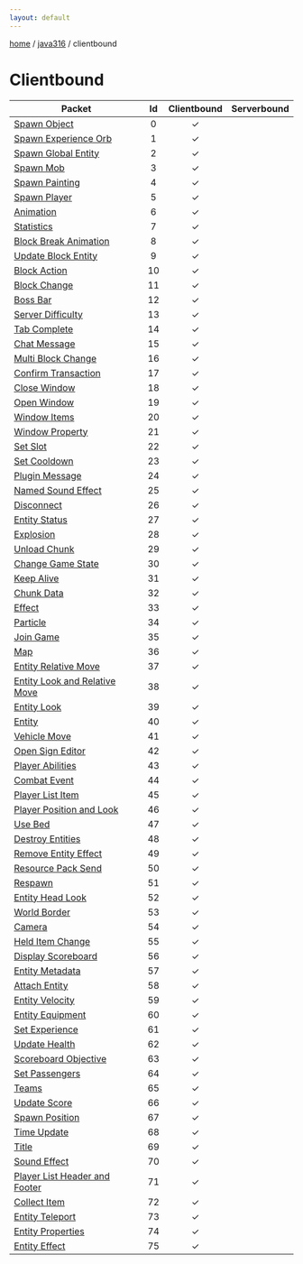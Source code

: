 ```yaml
---
layout: default
---
```


[home](/)  /  [java316](/protocol/java316)  /  clientbound

# Clientbound

Packet | Id | Clientbound | Serverbound
---|:---:|:---:|:---:
[Spawn Object](clientbound/spawn-object) | 0 | ✓ |  
[Spawn Experience Orb](clientbound/spawn-experience-orb) | 1 | ✓ |  
[Spawn Global Entity](clientbound/spawn-global-entity) | 2 | ✓ |  
[Spawn Mob](clientbound/spawn-mob) | 3 | ✓ |  
[Spawn Painting](clientbound/spawn-painting) | 4 | ✓ |  
[Spawn Player](clientbound/spawn-player) | 5 | ✓ |  
[Animation](clientbound/animation) | 6 | ✓ |  
[Statistics](clientbound/statistics) | 7 | ✓ |  
[Block Break Animation](clientbound/block-break-animation) | 8 | ✓ |  
[Update Block Entity](clientbound/update-block-entity) | 9 | ✓ |  
[Block Action](clientbound/block-action) | 10 | ✓ |  
[Block Change](clientbound/block-change) | 11 | ✓ |  
[Boss Bar](clientbound/boss-bar) | 12 | ✓ |  
[Server Difficulty](clientbound/server-difficulty) | 13 | ✓ |  
[Tab Complete](clientbound/tab-complete) | 14 | ✓ |  
[Chat Message](clientbound/chat-message) | 15 | ✓ |  
[Multi Block Change](clientbound/multi-block-change) | 16 | ✓ |  
[Confirm Transaction](clientbound/confirm-transaction) | 17 | ✓ |  
[Close Window](clientbound/close-window) | 18 | ✓ |  
[Open Window](clientbound/open-window) | 19 | ✓ |  
[Window Items](clientbound/window-items) | 20 | ✓ |  
[Window Property](clientbound/window-property) | 21 | ✓ |  
[Set Slot](clientbound/set-slot) | 22 | ✓ |  
[Set Cooldown](clientbound/set-cooldown) | 23 | ✓ |  
[Plugin Message](clientbound/plugin-message) | 24 | ✓ |  
[Named Sound Effect](clientbound/named-sound-effect) | 25 | ✓ |  
[Disconnect](clientbound/disconnect) | 26 | ✓ |  
[Entity Status](clientbound/entity-status) | 27 | ✓ |  
[Explosion](clientbound/explosion) | 28 | ✓ |  
[Unload Chunk](clientbound/unload-chunk) | 29 | ✓ |  
[Change Game State](clientbound/change-game-state) | 30 | ✓ |  
[Keep Alive](clientbound/keep-alive) | 31 | ✓ |  
[Chunk Data](clientbound/chunk-data) | 32 | ✓ |  
[Effect](clientbound/effect) | 33 | ✓ |  
[Particle](clientbound/particle) | 34 | ✓ |  
[Join Game](clientbound/join-game) | 35 | ✓ |  
[Map](clientbound/map) | 36 | ✓ |  
[Entity Relative Move](clientbound/entity-relative-move) | 37 | ✓ |  
[Entity Look and Relative Move](clientbound/entity-look-and-relative-move) | 38 | ✓ |  
[Entity Look](clientbound/entity-look) | 39 | ✓ |  
[Entity](clientbound/entity) | 40 | ✓ |  
[Vehicle Move](clientbound/vehicle-move) | 41 | ✓ |  
[Open Sign Editor](clientbound/open-sign-editor) | 42 | ✓ |  
[Player Abilities](clientbound/player-abilities) | 43 | ✓ |  
[Combat Event](clientbound/combat-event) | 44 | ✓ |  
[Player List Item](clientbound/player-list-item) | 45 | ✓ |  
[Player Position and Look](clientbound/player-position-and-look) | 46 | ✓ |  
[Use Bed](clientbound/use-bed) | 47 | ✓ |  
[Destroy Entities](clientbound/destroy-entities) | 48 | ✓ |  
[Remove Entity Effect](clientbound/remove-entity-effect) | 49 | ✓ |  
[Resource Pack Send](clientbound/resource-pack-send) | 50 | ✓ |  
[Respawn](clientbound/respawn) | 51 | ✓ |  
[Entity Head Look](clientbound/entity-head-look) | 52 | ✓ |  
[World Border](clientbound/world-border) | 53 | ✓ |  
[Camera](clientbound/camera) | 54 | ✓ |  
[Held Item Change](clientbound/held-item-change) | 55 | ✓ |  
[Display Scoreboard](clientbound/display-scoreboard) | 56 | ✓ |  
[Entity Metadata](clientbound/entity-metadata) | 57 | ✓ |  
[Attach Entity](clientbound/attach-entity) | 58 | ✓ |  
[Entity Velocity](clientbound/entity-velocity) | 59 | ✓ |  
[Entity Equipment](clientbound/entity-equipment) | 60 | ✓ |  
[Set Experience](clientbound/set-experience) | 61 | ✓ |  
[Update Health](clientbound/update-health) | 62 | ✓ |  
[Scoreboard Objective](clientbound/scoreboard-objective) | 63 | ✓ |  
[Set Passengers](clientbound/set-passengers) | 64 | ✓ |  
[Teams](clientbound/teams) | 65 | ✓ |  
[Update Score](clientbound/update-score) | 66 | ✓ |  
[Spawn Position](clientbound/spawn-position) | 67 | ✓ |  
[Time Update](clientbound/time-update) | 68 | ✓ |  
[Title](clientbound/title) | 69 | ✓ |  
[Sound Effect](clientbound/sound-effect) | 70 | ✓ |  
[Player List Header and Footer](clientbound/player-list-header-and-footer) | 71 | ✓ |  
[Collect Item](clientbound/collect-item) | 72 | ✓ |  
[Entity Teleport](clientbound/entity-teleport) | 73 | ✓ |  
[Entity Properties](clientbound/entity-properties) | 74 | ✓ |  
[Entity Effect](clientbound/entity-effect) | 75 | ✓ |  

